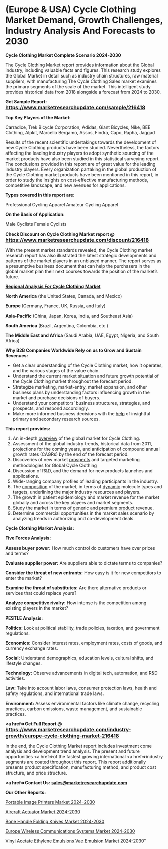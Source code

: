 # (Europe & USA) Cycle Clothing Market Demand, Growth Challenges, Industry Analysis And Forecasts to 2030

<strong>Cycle Clothing Market Complete Scenario 2024-2030</strong>

The Cycle Clothing Market report provides information about the Global industry, including valuable facts and figures. This research study explores the Global Market in detail such as industry chain structures, raw material suppliers, with manufacturing The Cycle Clothing Sales market examines the primary segments of the scale of the market. This intelligent study provides historical data from 2018 alongside a forecast from 2024 to 2030.

<strong>Get Sample Report: <a href=https://www.marketresearchupdate.com/sample/216418><font size=3 color=#0000ff>https://www.marketresearchupdate.com/sample/216418</font></a></strong>

<strong>Top Key Players of the Market:</strong>

Carradice, Trek Bicycle Corporation, Adidas, Giant Bicycles, Nike, BEE Clothing, Alpkit, Marcello Bergamo, Assos, Findra, Capo, Rapha, Jaggad

Results of the recent scientific undertakings towards the development of new Cycle Clothing products have been studied. Nevertheless, the factors affecting the leading industry players to adopt synthetic sourcing of the market products have also been studied in this statistical surveying report. The conclusions provided in this report are of great value for the leading industry players. Every organization partaking in the global production of the Cycle Clothing market products have been mentioned in this report, in order to study the insights on cost-effective manufacturing methods, competitive landscape, and new avenues for applications.

<strong>Types covered in this report are: </strong>

Professional Cycling Apparel
Amateur Cycling Apparel

<strong>On the Basis of Application:</strong>

Male Cyclists
Female Cyclists

<strong>Check Discount on Cycle Clothing Market report @ <a href=https://www.marketresearchupdate.com/discount/216418><font size=3 color=#0000ff>https://www.marketresearchupdate.com/discount/216418</font></a></strong>

With the present market standards revealed, the Cycle Clothing market research report has also illustrated the latest strategic developments and patterns of the market players in an unbiased manner. The report serves as a presumptive business document that can help the purchasers in the global market plan their next courses towards the position of the market’s future.

<strong><u><b>Regional Analysis For Cycle Clothing Market</b></u></strong>

<strong><b>North America</b></strong> (the United States, Canada, and Mexico)

<strong><b>Europe </b></strong>(Germany, France, UK, Russia, and Italy)

<strong><b>Asia-Pacific</b></strong> (China, Japan, Korea, India, and Southeast Asia)

<strong><b>South America</b></strong> (Brazil, Argentina, Colombia, etc.)

<strong><b>The Middle East and Africa</b></strong> (Saudi Arabia, UAE, Egypt, Nigeria, and South Africa)

<strong>Why B2B Companies Worldwide Rely on us to Grow and Sustain Revenues:</strong>
<ul>
  <li>Get a clear understanding of the Cycle Clothing market, how it operates, and the various stages of the value chain.</li>
  <li>Understand the current market situation and future growth potential of the Cycle Clothing market throughout the forecast period.</li>
  <li>Strategize marketing, market-entry, market expansion, and other business plans by understanding factors influencing growth in the market and purchase decisions of buyers.</li>
  <li>Understand your competitors’ business structures, strategies, and prospects, and respond accordingly.</li>
  <li>Make more informed business decisions with the <a href=ASDF991299>help</a> of insightful primary and secondary research sources.</li>
</ul>
<strong>This report provides:</strong>
<ol>
  <li>An in-depth <a href=>overview</a> of the global market for Cycle Clothing.</li>
  <li>Assessment of the global industry trends, historical data from 2011, projections for the coming years, and anticipation of compound annual growth rates (CAGRs) by the end of the forecast period.</li>
  <li>Discoveries of new market <a href=>prospects</a> and targeted marketing methodologies for Global Cycle Clothing</li>
  <li>Discussion of R&amp;D, and the demand for new products launches and applications.</li>
  <li>Wide-ranging company profiles of leading participants in the industry.</li>
  <li>The <a href=ASDF881288>composition</a> of the market, in terms of <a href=>dynamic</a> molecule types and targets, underlining the major industry resources and players.</li>
  <li>The growth in patient epidemiology and market revenue for the market globally and across the key players and market segments.</li>
  <li>Study the market in terms of generic and premium <a href=>product</a> revenue.</li>
  <li>Determine commercial opportunities in the market sales scenario by analyzing trends in authorizing and co-development deals.</li>
</ol>

<strong>Cycle Clothing Market Analysis:</strong>

<strong>Five Forces Analysis:</strong>

<strong>Assess buyer power:</strong> How much control do customers have over prices and terms?

<strong>Evaluate supplier power:</strong> Are suppliers able to dictate terms to companies?

<strong>Consider the threat of new entrants:</strong> How easy is it for new competitors to enter the market?

<strong>Examine the threat of substitutes:</strong> Are there alternative products or services that could replace yours?

<strong>Analyze competitive rivalry:</strong> How intense is the competition among existing players in the market?

<strong>PESTLE Analysis:</strong>

<strong>Politics:</strong> Look at political stability, trade policies, taxation, and government regulations.

<strong>Economics:</strong> Consider interest rates, employment rates, costs of goods, and currency exchange rates.

<strong>Social:</strong> Understand demographics, education levels, cultural shifts, and lifestyle changes.

<strong>Technology:</strong> Observe advancements in digital tech, automation, and R&D activities.

<strong>Law:</strong> Take into account labor laws, consumer protection laws, health and safety regulations, and international trade laws.

<strong>Environment:</strong> Assess environmental factors like climate change, recycling practices, carbon emissions, waste management, and sustainable practices.

<strong><a href=>Get Full Report</a> @ <a href=https://www.marketresearchupdate.com/industry-growth/europe-cycle-clothing-market-216418><font size=3 color=#0000ff>https://www.marketresearchupdate.com/industry-growth/europe-cycle-clothing-market-216418</font></a></strong>

In the end, the Cycle Clothing Market report includes investment come analysis and development trend analysis. The present and future opportunities <a href=>of</a> the fastest growing international <a href=>industry</a> segments are coated throughout this report. This report additionally presents product specification, manufacturing method, and product cost structure, and price structure.

<strong><a href=><strong>Contact Us:</strong></a></strong>
<strong>sales@marketresearchupdate.com</strong>

<strong>Our Other Reports:</strong>

<a href=https://www.linkedin.com/pulse/portable-image-printers-market-2023-future-scope-demands>Portable Image Printers Market 2024-2030</a>

<a href=https://www.linkedin.com/pulse/aircraft-actuator-market-2023-remarking-enormous>Aircraft Actuator Market 2024-2030</a>

<a href=https://www.linkedin.com/pulse/bone-handle-folding-knives-market-analysis-segment-region>Bone Handle Folding Knives Market 2024-2030</a>

<a href=https://www.linkedin.com/pulse/europe-wireless-communications-systems-market-overview-6vjkf/>Europe Wireless Communications Systems Market 2024-2030</a>

<a href=https://medium.com/@proteekoffice/vinyl-acetate-ethylene-emulsions-vae-emulsion-market-scenario-2023-2029-376fa288fa5b>Vinyl Acetate Ethylene Emulsions Vae Emulsion Market 2024-2030</a>"
